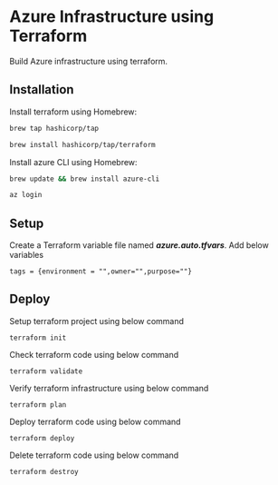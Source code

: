 # Azure Infrastructure using Terraform

Build Azure infrastructure using terraform.

## Installation

Install terraform using Homebrew:
```bash
brew tap hashicorp/tap
```
```bash
brew install hashicorp/tap/terraform
```

Install azure CLI using Homebrew:
```bash
brew update && brew install azure-cli
```
```bash
az login
```

## Setup
Create a Terraform variable file named **_azure.auto.tfvars_**. Add below variables
```
tags = {environment = "",owner="",purpose=""}
```

## Deploy
Setup terraform project using below command
```
terraform init
```
Check terraform code using below command
```
terraform validate
```
Verify terraform infrastructure using below command
```
terraform plan
```
Deploy terraform code using below command
```
terraform deploy
```
Delete terraform code using below command
```
terraform destroy
```